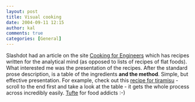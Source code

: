 ```yaml
---
layout: post
title: Visual cooking
date: 2004-09-11 12:15
author: kal
comments: true
categories: [General]
---
```

Slashdot had an article on the site <a href="http://www.cookingforengineers.com/">Cooking for Engineers</a> which has recipes written for the analytical mind (as opposed to lists of recipes of flat foods).
What interested me was the presentation of the recipes. After the standard prose description, is a table of the ingredients <strong>and the method</strong>. Simple, but effective presentation. For example, check out this <a href="http://www.cookingforengineers.com/2004/09/recipe-file-basic-tiramisu.html">
recipe for tiramisu</a> - scroll to the  end first and take a look at the table - it gets the whole process across incredibly easily.
<a href="http://www.edwardtufte.com/tufte/">Tufte</a> for food addicts :-)

